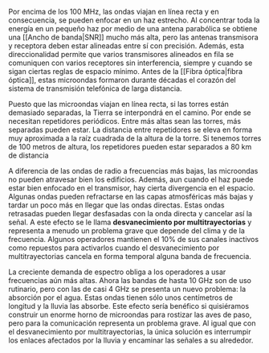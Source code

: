Por encima de los 100 MHz, las ondas viajan en línea recta y en consecuencia, se pueden enfocar en un haz estrecho. Al concentrar toda la energía en un pequeño haz por medio de una antena parabólica se obtiene una [[Ancho de banda|SNR]] mucho más alta, pero las antenas transmisora y receptora deben estar alineadas entre sí con precisión. Además, esta direccionalidad permite que varios transmisores alineados en fila se comuniquen con varios receptores sin interferencia, siempre y cuando se sigan ciertas reglas de espacio mínimo. Antes de la [[Fibra óptica|fibra óptica]], estas microondas formaron durante décadas el corazón del sistema de transmisión telefónica de larga distancia.

Puesto que las microondas viajan en línea recta, si las torres están demasiado separadas, la Tierra se interpondrá en el camino. Por ende se necesitan repetidores periódicos. Entre más altas sean las torres, más separadas pueden estar. La distancia entre repetidores se eleva en forma muy aproximada a la raíz cuadrada de la altura de la torre. Si tenemos torres de 100 metros de altura, los repetidores pueden estar separados a 80 km de distancia

A diferencia de las ondas de radio a frecuencias más bajas, las microondas no pueden atravesar bien los edificios. Además, aun cuando el haz puede estar bien enfocado en el transmisor, hay cierta divergencia en el espacio. Algunas ondas pueden refractarse en las capas atmosféricas más bajas y tardar un poco más en llegar que las ondas directas. Estas ondas retrasadas pueden llegar desfasadas con la onda directa y cancelar así la señal. A este efecto se le llama **desvanecimiento por multitrayectorias** y representa a menudo un problema grave que depende del clima y de la frecuencia. Algunos operadores mantienen el 10% de sus canales inactivos como repuestos para activarlos cuando el desvanecimiento por multitrayectorias cancela en forma temporal alguna banda de frecuencia.

La creciente demanda de espectro obliga a los operadores a usar frecuencias aún más altas. Ahora las bandas de hasta 10 GHz son de uso rutinario, pero con las de casi 4 GHz se presenta un nuevo problema: la absorción por el agua. Estas ondas tienen sólo unos centímetros de longitud y la lluvia las absorbe. Este efecto sería benéfico si quisiéramos construir un enorme horno de microondas para rostizar las aves de paso, pero para la comunicación representa un problema grave. Al igual que con el desvanecimiento por multitrayectorias, la única solución es interrumpir los enlaces afectados por la lluvia y encaminar las señales a su alrededor.